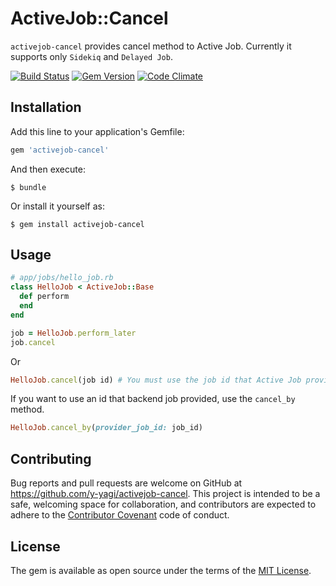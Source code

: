 # ActiveJob::Cancel

`activejob-cancel` provides cancel method to Active Job. Currently it supports only `Sidekiq` and `Delayed Job`.

[![Build Status](https://travis-ci.org/y-yagi/activejob-cancel.svg?branch=master)](https://travis-ci.org/y-yagi/activejob-cancel)
[![Gem Version](https://badge.fury.io/rb/activejob-cancel.svg)](http://badge.fury.io/rb/activejob-cancel)
[![Code Climate](https://codeclimate.com/github/y-yagi/activejob-cancel/badges/gpa.svg)](https://codeclimate.com/github/y-yagi/activejob-cancel)

## Installation

Add this line to your application's Gemfile:

```ruby
gem 'activejob-cancel'
```

And then execute:

    $ bundle

Or install it yourself as:

    $ gem install activejob-cancel

## Usage

```ruby
# app/jobs/hello_job.rb
class HelloJob < ActiveJob::Base
  def perform
  end
end
```

```ruby
job = HelloJob.perform_later
job.cancel
```

Or

```ruby
HelloJob.cancel(job id) # You must use the job id that Active Job provided.
```

If you want to use an id that backend job provided, use the `cancel_by` method.

```ruby
HelloJob.cancel_by(provider_job_id: job_id)
```

## Contributing

Bug reports and pull requests are welcome on GitHub at https://github.com/y-yagi/activejob-cancel. This project is intended to be a safe, welcoming space for collaboration, and contributors are expected to adhere to the [Contributor Covenant](http://contributor-covenant.org) code of conduct.

## License

The gem is available as open source under the terms of the [MIT License](http://opensource.org/licenses/MIT).

